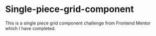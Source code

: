 # Single-piece-grid-component
This is a single piece grid component challenge from Frontend Mentor which I have completed.
